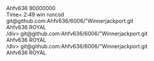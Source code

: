 <div id="divHeader" class="game_Header">
                    <div id="divBack" onclick="return CallBack(ahfv636);"></div>
                    <span id="txtUserName" class="txtUserName">Ahfv636</span>
                    <span id="txtBalance" class="txtBalance">90000000</span>
                    <div id="divMenu"></div>
         Time=  2:49 win runcod         
               </div>
git@github.com:Ahfv636/6006/"Winnerjackport.git <div id="divHeader" class="game_Header">
                    <div id="ahfv636" all="return CallBack(All);"></div>
                    <div id="ahfv636">
                        <span id="txtUserName" class="txtUserName">Ahfv636</span>
                        <span id="txtBalance" class="txtBalance"19898983.2</span>
                        <span id="txtTitle" class="txtTitle">ROYAL</span>
                    </div>
                    <div id="divMenu"></div>
                </div>/div>
git@github.com:Ahfv636/6006/"Winnerjackport.git <div id="divHeader" class="game_Header">
                    <div id="ahfv636" all="return CallBack(All);"></div>
                    <div id="ahfv636">
                        <span id="txtUserName" class="txtUserName">Ahfv636</span>
                        <span id="txtBalance" class="txtBalance"19898983.2</span>
                        <span id="txtTitle" class="txtTitle">ROYAL</span>
                    </div>
                    <div id="divMenu"></div>
                </div>
/div>
git@github.com:Ahfv636/6006/"Winnerjackport.git <div id="divHeader" class="game_Header">
                    <div id="ahfv636" all="return CallBack(All);"></div>
                    <div id="ahfv636">
                        <span id="txtUserName" class="txtUserName">Ahfv636</span>
                        <span id="txtBalance" class="txtBalance"19898983.2</span>
                        <span id="txtTitle" class="txtTitle">ROYAL</span>
                    </div>
                    <div id="divMenu"></div>
                </div>
